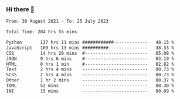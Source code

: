### Hi there 👋

<!--
**dominoto/dominoto** is a ✨ _special_ ✨ repository because its `README.md` (this file) appears on your GitHub profile.

Here are some ideas to get you started:

- 🔭 I’m currently working on ...
- 🌱 I’m currently learning ...
- 👯 I’m looking to collaborate on ...
- 🤔 I’m looking for help with ...
- 💬 Ask me about ...
- 📫 How to reach me: ...
- 😄 Pronouns: ...
- ⚡ Fun fact: ...
-->
<!--START_SECTION:waka-->

```txt
From: 30 August 2021 - To: 25 July 2023

Total Time: 284 hrs 55 mins

Python       137 hrs 11 mins ############-------------   48.15 %
JavaScript   109 hrs 13 mins ##########---------------   38.33 %
CSS          14 hrs 28 mins  #------------------------   05.08 %
JSON         9 hrs 6 mins    #------------------------   03.19 %
HTML         8 hrs 1 min     #------------------------   02.82 %
Text         2 hrs 4 mins    -------------------------   00.73 %
SCSS         2 hrs 4 mins    -------------------------   00.73 %
Other        1 hr 2 mins     -------------------------   00.37 %
TOML         52 mins         -------------------------   00.30 %
INI          15 mins         -------------------------   00.09 %
```

<!--END_SECTION:waka-->
